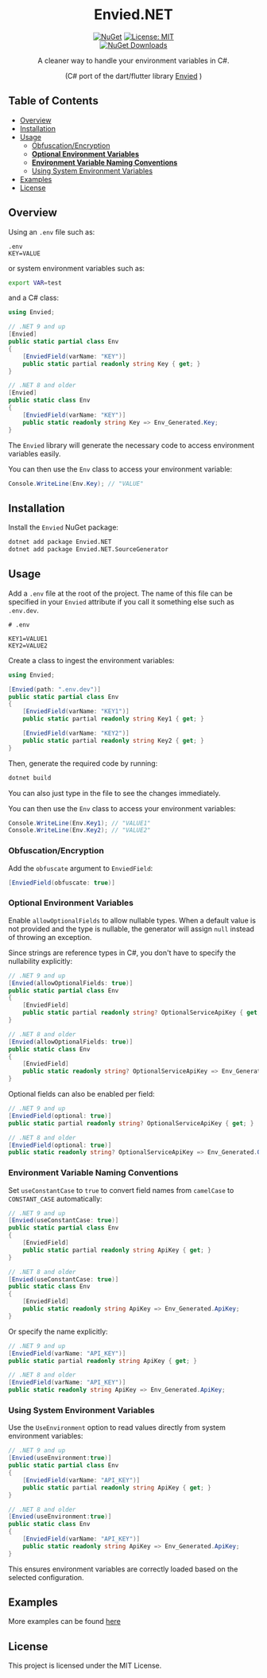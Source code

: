 <div align="center">
    <h1>Envied.NET</h1>
</div>

<div align="center">
<a href="https://www.nuget.org/packages/Envied.NET"><img src="https://img.shields.io/nuget/v/Envied.NET.svg" alt="NuGet"></a>
<a href="https://opensource.org/licenses/MIT"><img src="https://img.shields.io/badge/license-MIT-purple.svg" alt="License: MIT"></a>
</div>

<div align="center">
  <a href="https://www.nuget.org/packages/Envied.NET"><img src="https://img.shields.io/nuget/dt/Envied.NET.svg" alt="NuGet Downloads"></a>
</div>

<div align="center">

A cleaner way to handle your environment variables in C#.

(C# port of the dart/flutter library [Envied](https://pub.dev/packages/envied) )
</div>

## Table of Contents

- [Overview](#overview)
- [Installation](#installation)
- [Usage](#usage)
  - [Obfuscation/Encryption](#obfuscationencryption)
  - [**Optional Environment Variables**](#optional-environment-variables)
  - [**Environment Variable Naming Conventions**](#environment-variable-naming-conventions)
  - [Using System Environment Variables](#using-system-environment-variables)
- [Examples](#examples)
- [License](#license)

## Overview

Using an `.env` file such as:

```
.env
KEY=VALUE
```

or system environment variables such as:

```sh
export VAR=test
```

and a C# class:

```csharp
using Envied;

// .NET 9 and up
[Envied]
public static partial class Env
{
    [EnviedField(varName: "KEY")]
    public static partial readonly string Key { get; }
}

// .NET 8 and older
[Envied]
public static class Env
{
    [EnviedField(varName: "KEY")]
    public static readonly string Key => Env_Generated.Key;
}
```

The `Envied` library will generate the necessary code to access environment variables easily.

You can then use the `Env` class to access your environment variable:

```csharp
Console.WriteLine(Env.Key); // "VALUE"
```

## Installation

Install the `Envied` NuGet package:

```sh
dotnet add package Envied.NET
dotnet add package Envied.NET.SourceGenerator
```

## Usage

Add a `.env` file at the root of the project. The name of this file can be specified in your `Envied` attribute if you call it something else such as `.env.dev`.

```
# .env

KEY1=VALUE1
KEY2=VALUE2
```

Create a class to ingest the environment variables:

```csharp
using Envied;

[Envied(path: ".env.dev")]
public static partial class Env
{
    [EnviedField(varName: "KEY1")]
    public static partial readonly string Key1 { get; }

    [EnviedField(varName: "KEY2")]
    public static partial readonly string Key2 { get; }
}
```
Then, generate the required code by running:

```sh
dotnet build
```
You can also just type in the file to see the changes immediately.

You can then use the `Env` class to access your environment variables:

```csharp
Console.WriteLine(Env.Key1); // "VALUE1"
Console.WriteLine(Env.Key2); // "VALUE2"
```

### Obfuscation/Encryption

Add the `obfuscate` argument to `EnviedField`:

```csharp
[EnviedField(obfuscate: true)]
```
### Optional Environment Variables

Enable `allowOptionalFields` to allow nullable types. When a default value is not provided and the type is nullable, the generator will assign `null` instead of throwing an exception.

Since strings are reference types in C#, you don't have to specify the nullability explicitly:

```csharp
// .NET 9 and up
[Envied(allowOptionalFields: true)]
public static partial class Env
{
    [EnviedField]
    public static partial readonly string? OptionalServiceApiKey { get; }
}

// .NET 8 and older
[Envied(allowOptionalFields: true)]
public static class Env
{
    [EnviedField]
    public static readonly string? OptionalServiceApiKey => Env_Generated.OptionalServiceApiKey;
}
```

Optional fields can also be enabled per field:

```csharp
// .NET 9 and up
[EnviedField(optional: true)]
public static partial readonly string? OptionalServiceApiKey { get; }

// .NET 8 and older 
[EnviedField(optional: true)]
public static readonly string? OptionalServiceApiKey => Env_Generated.OptionalServiceApiKey;
```


### Environment Variable Naming Conventions

Set `useConstantCase` to `true` to convert field names from `camelCase` to `CONSTANT_CASE` automatically:

```csharp
// .NET 9 and up
[Envied(useConstantCase: true)]
public static partial class Env
{
    [EnviedField]
    public static partial readonly string ApiKey { get; }
}

// .NET 8 and older
[Envied(useConstantCase: true)]
public static class Env
{
    [EnviedField]
    public static readonly string ApiKey => Env_Generated.ApiKey;
}
```

Or specify the name explicitly:

```csharp
// .NET 9 and up
[EnviedField(varName: "API_KEY")]
public static partial readonly string ApiKey { get; }

// .NET 8 and older
[EnviedField(varName: "API_KEY")]
public static readonly string ApiKey => Env_Generated.ApiKey;
```

### Using System Environment Variables

Use the `UseEnvironment` option to read values directly from system environment variables:

```csharp
// .NET 9 and up 
[Envied(useEnvironment:true)]
public static partial class Env
{
    [EnviedField(varName: "API_KEY")]
    public static partial readonly string ApiKey { get; }
}

// .NET 8 and older
[Envied(useEnvironment:true)]
public static class Env
{
    [EnviedField(varName: "API_KEY")]
    public static readonly string ApiKey => Env_Generated.ApiKey;
}
```

This ensures environment variables are correctly loaded based on the selected configuration.

## Examples
More examples can be found [here](https://github.com/kumja1/Envied.NET/tree/master/examples)

## License

This project is licensed under the MIT License.

